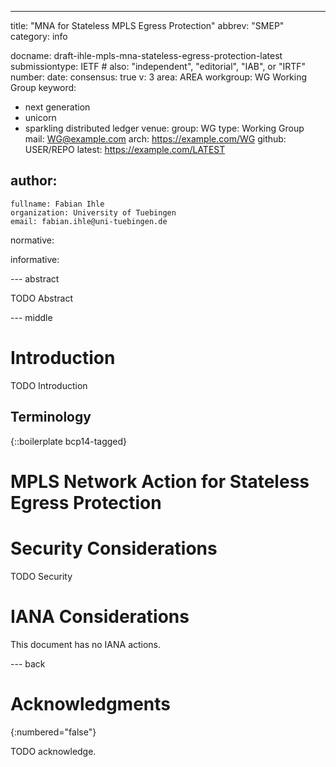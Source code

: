 ---
title: "MNA for Stateless MPLS Egress Protection"
abbrev: "SMEP"
category: info

docname: draft-ihle-mpls-mna-stateless-egress-protection-latest
submissiontype: IETF  # also: "independent", "editorial", "IAB", or "IRTF"
number:
date:
consensus: true
v: 3
area: AREA
workgroup: WG Working Group
keyword:
 - next generation
 - unicorn
 - sparkling distributed ledger
venue:
  group: WG
  type: Working Group
  mail: WG@example.com
  arch: https://example.com/WG
  github: USER/REPO
  latest: https://example.com/LATEST

author:
 -
    fullname: Fabian Ihle
    organization: University of Tuebingen
    email: fabian.ihle@uni-tuebingen.de

normative:

informative:


--- abstract

TODO Abstract


--- middle

# Introduction

TODO Introduction


## Terminology

{::boilerplate bcp14-tagged}

# MPLS Network Action for Stateless Egress Protection

# Security Considerations

TODO Security


# IANA Considerations

This document has no IANA actions.


--- back

# Acknowledgments
{:numbered="false"}

TODO acknowledge.

